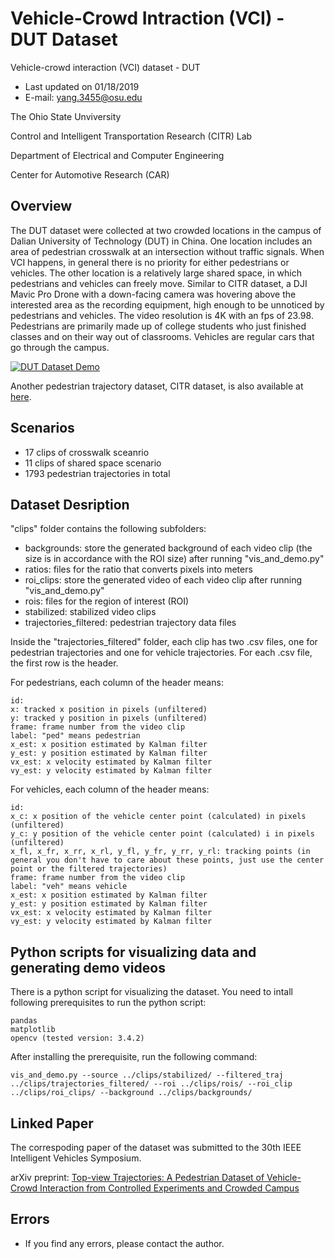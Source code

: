 # Vehicle-Crowd Intraction (VCI) - DUT Dataset
Vehicle-crowd interaction (VCI) dataset - DUT

* Last updated on 01/18/2019
* E-mail: yang.3455@osu.edu

The Ohio State Unviversity

Control and Intelligent Transportation Research (CITR) Lab

Department of Electrical and Computer Engineering

Center for Automotive Research (CAR)

## Overview

The DUT dataset were collected at two crowded locations in the campus of Dalian University of Technology (DUT) in China. One location includes an area of pedestrian crosswalk at an intersection without traffic signals. When VCI happens, in general there is no priority for either pedestrians or vehicles. The other location is a relatively large shared space, in which pedestrians and vehicles can freely move. Similar to CITR dataset, a DJI Mavic Pro Drone with a down-facing camera was hovering above the interested area as the recording equipment, high enough to be unnoticed by pedestrians and vehicles. The video resolution is 4K with an fps of 23.98. Pedestrians are primarily made up of college students who just finished classes and on their way out of classrooms. Vehicles are regular cars that go through the campus. 

[![DUT Dataset Demo](http://img.youtube.com/vi/ia9kVPBLXJI/0.jpg)](https://www.youtube.com/watch?v=ia9kVPBLXJI "DUT Dataset Demo")

Another pedestrian trajectory dataset, CITR dataset, is also available at [here](https://github.com/dongfang-steven-yang/vci-dataset-citr).


## Scenarios

- 17 clips of crosswalk sceanrio
- 11 clips of shared space scenario
- 1793 pedestrian trajectories in total

## Dataset Desription

"clips" folder contains the following subfolders:

- backgrounds: store the generated background of each video clip (the size is in accordance with the ROI size) after running "vis_and_demo.py"
- ratios: files for the ratio that converts pixels into meters
- roi_clips: store the generated video of each video clip after running "vis_and_demo.py"
- rois: files for the region of interest (ROI)
- stabilized: stabilized video clips
- trajectories_filtered: pedestrian trajectory data files

Inside the "trajectories_filtered" folder, each clip has two .csv files, one for pedestrian trajectories and one for vehicle trajectories. For each .csv file, the first row is the header. 

For pedestrians, each column of the header means:

```
id: 
x: tracked x position in pixels (unfiltered)
y: tracked y position in pixels (unfiltered)
frame: frame number from the video clip
label: "ped" means pedestrian
x_est: x position estimated by Kalman filter
y_est: y position estimated by Kalman filter
vx_est: x velocity estimated by Kalman filter 
vy_est: y velocity estimated by Kalman filter
```

For vehicles, each column of the header means:
```
id: 
x_c: x position of the vehicle center point (calculated) in pixels (unfiltered)
y_c: y position of the vehicle center point (calculated) i in pixels (unfiltered)
x_fl, x_fr, x_rr, x_rl, y_fl, y_fr, y_rr, y_rl: tracking points (in general you don't have to care about these points, just use the center point or the filtered trajectories)
frame: frame number from the video clip
label: "veh" means vehicle
x_est: x position estimated by Kalman filter
y_est: y position estimated by Kalman filter
vx_est: x velocity estimated by Kalman filter 
vy_est: y velocity estimated by Kalman filter
```

## Python scripts for visualizing data and generating demo videos

There is a python script for visualizing the dataset. You need to intall following prerequisites to run the python script: 

```
pandas
matplotlib
opencv (tested version: 3.4.2)
```

After installing the prerequisite, run the following command:

```
vis_and_demo.py --source ../clips/stabilized/ --filtered_traj ../clips/trajectories_filtered/ --roi ../clips/rois/ --roi_clip ../clips/roi_clips/ --background ../clips/backgrounds/
```

## Linked Paper

The correspoding paper of the dataset was submitted to the 30th IEEE Intelligent Vehicles Symposium. 

arXiv preprint: [Top-view Trajectories: A Pedestrian Dataset of Vehicle-Crowd Interaction from Controlled Experiments and Crowded Campus](https://arxiv.org/abs/1902.00487)


## Errors
- If you find any errors, please contact the author.
